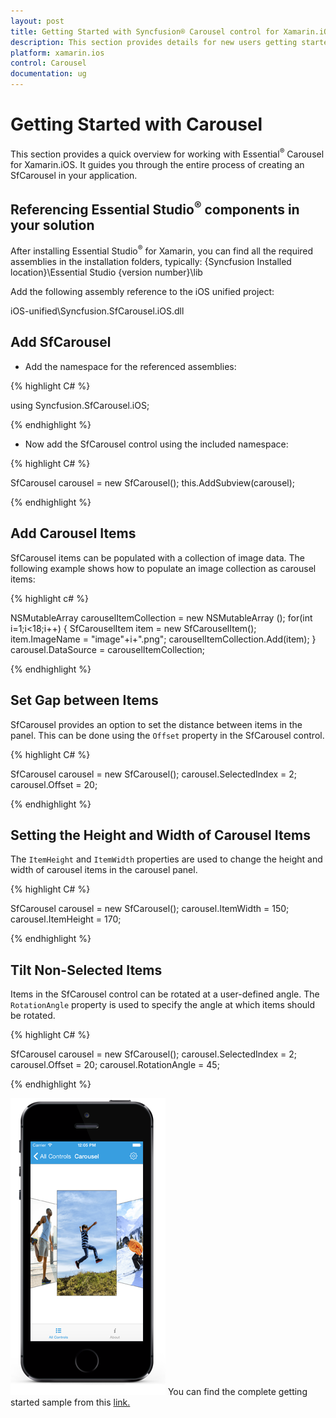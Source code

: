 ```yaml
---
layout: post
title: Getting Started with Syncfusion® Carousel control for Xamarin.iOS
description: This section provides details for new users getting started with Syncfusion® carousel control for Xamarin.iOS platform
platform: xamarin.ios
control: Carousel
documentation: ug
---
```


# Getting Started with Carousel

This section provides a quick overview for working with Essential<sup>®</sup> Carousel for Xamarin.iOS. It guides you through the entire process of creating an SfCarousel in your application.

## Referencing Essential Studio<sup>®</sup> components in your solution

After installing Essential Studio<sup>®</sup> for Xamarin, you can find all the required assemblies in the installation folders, typically:
{Syncfusion Installed location}\Essential Studio {version number}\lib

Add the following assembly reference to the iOS unified project:

iOS-unified\Syncfusion.SfCarousel.iOS.dll

## Add SfCarousel

* Add the namespace for the referenced assemblies:


{% highlight C# %}

using Syncfusion.SfCarousel.iOS; 

{% endhighlight %}

* Now add the SfCarousel control using the included namespace:

{% highlight C# %}

SfCarousel carousel = new SfCarousel();
this.AddSubview(carousel);

{% endhighlight %}

## Add Carousel Items

SfCarousel items can be populated with a collection of image data. The following example shows how to populate an image collection as carousel items:

{% highlight c# %}

NSMutableArray<SfCarouselItem> carouselItemCollection = new NSMutableArray<SfCarouselItem> ();
for(int i=1;i<18;i++)
{
    SfCarouselItem item = new SfCarouselItem();
    item.ImageName = "image"+i+".png";
    carouselItemCollection.Add(item);
}
carousel.DataSource = carouselItemCollection;

{% endhighlight %}

## Set Gap between Items

SfCarousel provides an option to set the distance between items in the panel. This can be done using the `Offset` property in the SfCarousel control.

{% highlight C# %}

SfCarousel carousel = new SfCarousel();
carousel.SelectedIndex = 2;
carousel.Offset = 20;

{% endhighlight %}

## Setting the Height and Width of Carousel Items

The `ItemHeight` and `ItemWidth` properties are used to change the height and width of carousel items in the carousel panel.

{% highlight C# %}

SfCarousel carousel = new SfCarousel();
carousel.ItemWidth = 150;
carousel.ItemHeight = 170;

{% endhighlight %}

## Tilt Non-Selected Items

Items in the SfCarousel control can be rotated at a user-defined angle. The `RotationAngle` property is used to specify the angle at which items should be rotated.

{% highlight C# %}

SfCarousel carousel = new SfCarousel();
carousel.SelectedIndex = 2;
carousel.Offset = 20;
carousel.RotationAngle = 45;

{% endhighlight %}

![Overview Image](images/carousel.png)
You can find the complete getting started sample from this [link.](https://www.syncfusion.com/downloads/support/directtrac/general/ze/CarouselSample-473851751)
